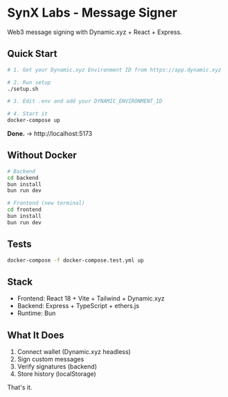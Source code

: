 # SynX Labs - Message Signer

Web3 message signing with Dynamic.xyz + React + Express.

## Quick Start

```bash
# 1. Get your Dynamic.xyz Environment ID from https://app.dynamic.xyz

# 2. Run setup
./setup.sh

# 3. Edit .env and add your DYNAMIC_ENVIRONMENT_ID

# 4. Start it
docker-compose up
```

**Done.** → http://localhost:5173

## Without Docker

```bash
# Backend
cd backend
bun install
bun run dev

# Frontend (new terminal)
cd frontend
bun install
bun run dev
```

## Tests

```bash
docker-compose -f docker-compose.test.yml up
```

## Stack

- Frontend: React 18 + Vite + Tailwind + Dynamic.xyz
- Backend: Express + TypeScript + ethers.js
- Runtime: Bun

## What It Does

1. Connect wallet (Dynamic.xyz headless)
2. Sign custom messages
3. Verify signatures (backend)
4. Store history (localStorage)

That's it.

